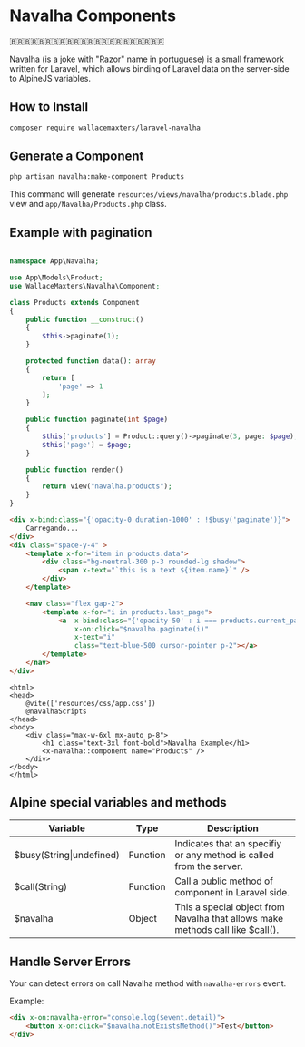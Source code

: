 # Navalha Components
🇧🇷🇧🇷🇧🇷🇧🇷🇧🇷🇧🇷🇧🇷🇧🇷🇧🇷🇧🇷🇧🇷

Navalha (is a joke with "Razor" name in portuguese) is a small framework written for Laravel, which allows binding of Laravel data on the server-side to AlpineJS variables.

## How to Install

```bash
composer require wallacemaxters/laravel-navalha
```

## Generate a Component

```bash
php artisan navalha:make-component Products
```

This command will generate `resources/views/navalha/products.blade.php` view and `app/Navalha/Products.php` class.

## Example with pagination

```php

namespace App\Navalha;

use App\Models\Product;
use WallaceMaxters\Navalha\Component;

class Products extends Component
{
    public function __construct()
    {
        $this->paginate(1);
    }

    protected function data(): array
    {
        return [
            'page' => 1
        ];
    }

    public function paginate(int $page)
    {
        $this['products'] = Product::query()->paginate(3, page: $page);
        $this['page'] = $page;
    }

    public function render()
    {
        return view("navalha.products");
    }
}

```


```html
<div x-bind:class="{'opacity-0 duration-1000' : !$busy('paginate')}">
    Carregando...
</div>
<div class="space-y-4" >
    <template x-for="item in products.data">
        <div class="bg-neutral-300 p-3 rounded-lg shadow">
            <span x-text="`this is a text ${item.name}`" />
        </div>
    </template>

    <nav class="flex gap-2">
        <template x-for="i in products.last_page">
            <a  x-bind:class="{'opacity-50' : i === products.current_page}"
                x-on:click="$navalha.paginate(i)"
                x-text="i"
                class="text-blue-500 cursor-pointer p-2"></a>
        </template>
    </nav>
</div>

```

```blade
<html>
<head>
    @vite(['resources/css/app.css'])
    @navalhaScripts
</head>
<body>
    <div class="max-w-6xl mx-auto p-8">
        <h1 class="text-3xl font-bold">Navalha Example</h1>
        <x-navalha::component name="Products" />
    </div>
</body>
</html>
```

## Alpine special variables and methods

<table>
    <thead>
        <tr>
            <th>Variable</th>
            <th>Type</th>
            <th>Description</th>
        </tr>
    </thead>
    <tbody>
    <tr>
        <td>$busy(String|undefined)</td>
        <td>Function</td>
        <td>Indicates that an specifiy or any method is called from the server.</td>
    </tr>
    <tr>
        <td>$call(String)</td>
        <td>Function</td>
        <td>Call a public method of component in Laravel side.</td>
    </tr>
    <tr>
        <td>$navalha</td>
        <td>Object</td>
        <td>This a special object from Navalha that allows make methods call like $call().</td>
    </tr>
    </tbody>
</table>


## Handle Server Errors

Your can detect errors on call Navalha method with `navalha-errors` event.

Example:

```html
<div x-on:navalha-error="console.log($event.detail)">
    <button x-on:click="$navalha.notExistsMethod()">Test</button>
</div>
```
